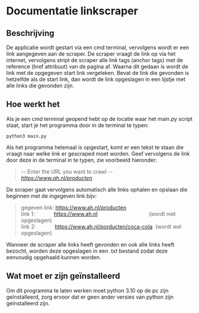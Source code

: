 # Documentatie linkscraper
## Beschrijving
De applicatie wordt gestart via een cmd terminal, vervolgens wordt er een link aangegeven aan de scraper. De scraper
vraagt de link op via het internet, vervolgens stript de scraper alle link tags (anchor tags) met de reference 
(href attribuut) van de pagina af. Waarna dit gedaan is wordt de link met de opgegeven start link vergeleken. Bevat de 
link die gevonden is hetzelfde als de start link, dan wordt de link opgeslagen in een lijstje met alle links die 
gevonden zijn.

## Hoe werkt het
Als je een cmd terminal geopend hebt op de locatie waar het main.py script staat, start je het programma door in de 
terminal te typen: 

	python3 main.py

Als het programma helemaal is opgestart, komt er een tekst te staan die vraagt naar welke link er gescraped moet 
worden. Geef vervolgens de link door deze in de terminal in te typen, zie voorbeeld hieronder:

> -- Enter the URL you want to crawl --  
> *https://www.ah.nl/producten*

De scraper gaat vervolgens automatisch alle links ophalen en opslaan die beginnen met de ingegeven link bijv:

> gegeven link: https://www.ah.nl/producten  
> link 1: &nbsp;&nbsp;&nbsp;&nbsp;&nbsp;&nbsp;&nbsp;&nbsp;&nbsp;&nbsp;&nbsp;&nbsp;https://www.ah.nl &nbsp;&nbsp;&nbsp;&nbsp;&nbsp;&nbsp;&nbsp;&nbsp;&nbsp;&nbsp;&nbsp;&nbsp;&nbsp;&nbsp;&nbsp;&nbsp;&nbsp;&nbsp;&nbsp;&nbsp;&nbsp;&nbsp;&nbsp;&nbsp;&nbsp;&nbsp;&nbsp;&nbsp;&nbsp;&nbsp;&nbsp;&nbsp;&nbsp;&nbsp;(wordt niet opgeslagen)  
> link 2: &nbsp;&nbsp;&nbsp;&nbsp;&nbsp;&nbsp;&nbsp;&nbsp;&nbsp;&nbsp;&nbsp;&nbsp;https://www.ah.nl/porducten/coca-cola &nbsp;(wordt wel opgeslagen)

Wanneer de scraper alle links heeft gevonden en ook alle links heeft bezocht, worden deze opgeslagen in een .txt bestand
zodat deze eenvoudig opgehaald kunnen worden.

## Wat moet er zijn geïnstalleerd
Om dit programma te laten werken moet python 3.10 op de pc zijn geïnstalleerd, zorg ervoor dat er geen ander versies van
python zijn geïnstalleerd zijn.
